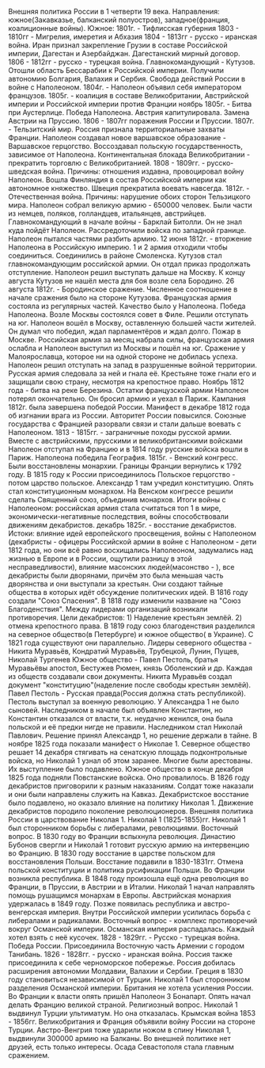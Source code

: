 Внешняя политика России в 1 четверти 19 века.
Направления: южное(Закавказье, балканский полуостров), западное(франция, коалиционные войны). 
Южное: 
	1801г. - Тифлисская губерния
	1803 - 1810гг - Мигрелия, имеретия и Абхазия
	1804 - 1813гг - русско - иранская война. Иран признал закрепление Грузии в составе Российской империи, Дагестан и Азербайджан. Дагестанский мирный договор.
	1806 - 1812гг - русско - турецкая война. Главнокомандующий - Кутузов. Отошли область Бессарабии к Российской империи. Получили автономию Болгария, Валахия и Сербия. Свобода действий России в войне с Наполеоном.
1804г. - Наполеон объявил себя императором французов. 
1805г. - коалиция в составе Великобритании, Австрийской империи и Российской империи против Франции
ноябрь 1805г. - Битва при Аустерлице. Победа Наполеона. Австрия капитулировала. Замена Австрии на Пруссию.
1806 - 1807гг поражения России и Пруссии.
1807г. - Тельзитский мир. Россия признала территориальные захваты Франции. Наполеон создавал новое варшавское образование - Варшавское герцогство. Воссоздавал польскую государственность, зависимое от Наполеона. Континентальная блокада Великобритании - прекратить торговлю с Великобританией. 
1808 - 1809гг. - русско-шведская война. Причины: отношения издавна, провоцировал войну Наполеон. Вошла Финляндия в состав Российской империи как автономное княжество. Швеция прекратила воевать навсегда. 
1812г. - Отечественная война. Причины: нарушение обоих сторон Тельзицкого мира. Наполеон собрал великую армию - 650000 человек. Были части из немцев, поляков, голландцев, итальянцев, австрийцев. Главнокомандующий в начале войны - Барклай Битолли. Он не знал куда пойдёт Наполеон. Рассредоточили войска по западной границе. Наполеон пытался частями разбить армию. 
12 июня 1812г. - вторжение Наполеона в Российскую империю. 1 и 2 армия отходили чтобы соединиться. Соединились в районе Смоленска. Кутузов стал главнокомандующим российской армии. Он отдал приказ продолжать отступление. Наполеон решил выступать дальше на Москву. К концу августа Кутузов не нашёл места для боя возле села Бородино.
26 августа 1812г. - Бородинское сражение. Численное соотношение в начале сражения было на стороне Кутузова. Французская армия состояла из регулярных частей. Качество было у Наполеона. Победа Наполеона. Возле Москвы состоялся совет в Филе. Решили отступать на юг. Наполеон вошёл в Москву, оставленную большей части жителей. Он думал что победил, ждал парламентёров и ждал долго. Пожар в Москве. Российская армия за месяц набрала силы, французская армия ослабла и Наполеон выступил из Москвы и пошёл на юг. 
Сражение у Малоярославца, которое ни на одной стороне не добилась успеха. Наполеон решил отступать на запад в разрушенные войной территории. Русская армия следовала за ней и гнала её. Крестьяне тоже гнали его и защищали свою страну, несмотря на крепостное право.
Ноябрь 1812 года - битва на реке Березина. Остатки французской армии Наполеон потерял окончательно. Он бросил армию и уехал в Париж. Кампания 1812г. была завершена победой России. Манифест в декабре 1812 года об изгнании врага из России. Авторитет России повысился. Союзные государства с Францией разорвали связи и стали дальше воевать с Наполеоном.
1813 - 1815гг. - заграничные походы русской армии. Вместе с австрийскими, прусскими и великобританскими войсками Наполеон отступал на Францию и в 1814 году русские войска вошли в Париж. Наполеона победила География.
1815г. - Венский конгресс. Были восстановлены монархии. Границы Франции вернулись к 1792 году. В 1815 году к России присоединилось Польское герцогство - потом царство польское. Александр 1 там учредил конституцию. Опять стал конституционным монархом. На Венском конгрессе решили сделать Священный союз, объединив монархов. 
Итоги войны с Наполеоном: российская армия стала считаться топ 1 в мире, экономически-негативные последствия, войны способствовали движениям декабристов. 
декабрь 1825г. - восстание декабристов. Истоки: влияние идей европейского просвещения, войны с Наполеоном (декабристы - офицеры Российской армии в войне с Наполеоном - дети 1812 года, но они всё равно восхищались Наполеоном, задумались над жизнью в Европе и в России, ощутили разницу в этой несправедливости), влияние масонских людей(масонство - ), все декабристы были дворянами, причём это была меньшая часть дворянства и они выступали за крестьян. Они создают тайные общества в которых идёт обсуждение политических идей.
В 1816 году создали "Союз Спасения". В 1818 году изменили название на "Союз Благоденствия". Между лидерами организаций возникали противоречия. Цели декабристов: 1) Наделение крестьян землёй. 
2) отмена крепостного права.
В 1819 году союз благоденствия разделился на северное общество(в Петербурге) и южное общество( в Украине). С 1821 года существуют они параллельно. Лидеры северного общества - Никита Муравьёв, Кондратий Муравьёв, Трубецкой, Лунин, Пущев, Николай Тургенев
Южное общество - Павел Пестоль, братья Муравьёвы апостол, Бестужев Рюмен, князь Оболенский и др. Каждая из обществ создавали свои документы. Никита Муравьёв создал документ "конституцию"(наделение после свободы крестьян землёй). Павел Пестоль - Русская правда(Россия должна стать республикой).  Пестоль выступал за военную революцию. У Александра 1 не было сыновей. Наследником в начале был объявлен Константин, но Константин отказался от власти, т.к. неудачно женился, она была польской и её предки нигде не правили. Наследником стал Николай Павлович. Решение принял Александр 1, но решение держали в тайне. В ноябре 1825 года показали манифест о Николае 1. Северное общество решает 14 декабря стягивать на сенатскую площадь подконтрольные войска, но Николай 1 узнал об этом заранее. Многие были арестованы. Их выступление было подавлено. Южное общество в конце декабря 1825 года подняли Повстанские войска. Оно провалилось. В 1826 году декабристов приговорили к разным наказаниям. Солдат тоже наказали и они были направлены служить на Кавказ. Декабристское восстание было подавлено, но оказало влияние на политику Николая 1. Движение декабристов породило поколение революционеров. 
Внешняя политика России в царствование Николая 1. 
Николай 1 (1825-1855)гг. Николай 1 был сторонником борьбы с либералами, революциями. Восточный вопрос.
В 1830 году во Франции вспыхнула революция. Династию Бубонов свергли и Николай 1 готовит русскую армию на интервенцию во Францию. В 1830 году восстание в царстве польском для восстановления Польши. Восстание подавили в 1830-1831гг. Отмена польской конституции и политика русификации Польши. Во Франции возникла республика. В 1848 году произошла ещё одна революция во Франции, в Пруссии, в Австрии и в Италии. Николай 1 начал направлять помощь рушащимся монархам в Европы. Австрийская монархия удержалась в 1849 году. Позже появилась республика и австро-венгерская империя. Внутри Российской империи усилилась борьба с либералами и радикалами. 
Восточный вопрос - комплекс противоречий вокруг Османской империи. Османская империя распадалась. Каждый хотел взять с неё кусочек. 1828 - 1829гг. - Русско - турецкая война. Победа России. Присоединила Восточную часть Армении с городом Танибань. 1826 - 1828гг. - русско - иранская война. Россия также присоединила к себе черноморское побережье. Россия добилась расширения автономии Молдавии, Валахии и Сербии. Греция в 1830 году становиться независимой от Турции. 
Николай 1 был сторонником разделения Османской империи. Британия не хотела усиления России. Во Франции к власти опять пришёл Наполеон 3 Бонапарт. Опять начал делать Францию великой страной. Религиозный вопрос. Николай 1 выдвинул Турции ультиматум. Но она отказалась. 
Крымская война 1853 - 1856гг. Великобритания и Франция объявили войну России на стороне Турции. Австро-Венгрия тоже ударили ножом в спину Николая 1, выдвинули 300000 армию на Балканы. Во внешней политике нет друзей, есть только интересы. Осада Севастополя стала главным сражением. 